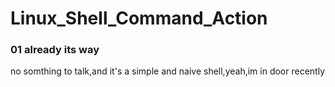 # Linux_Shell_Command_Action
### 01 already its way
no somthing to talk,and it's a simple and naive shell,yeah,im in door recently 
